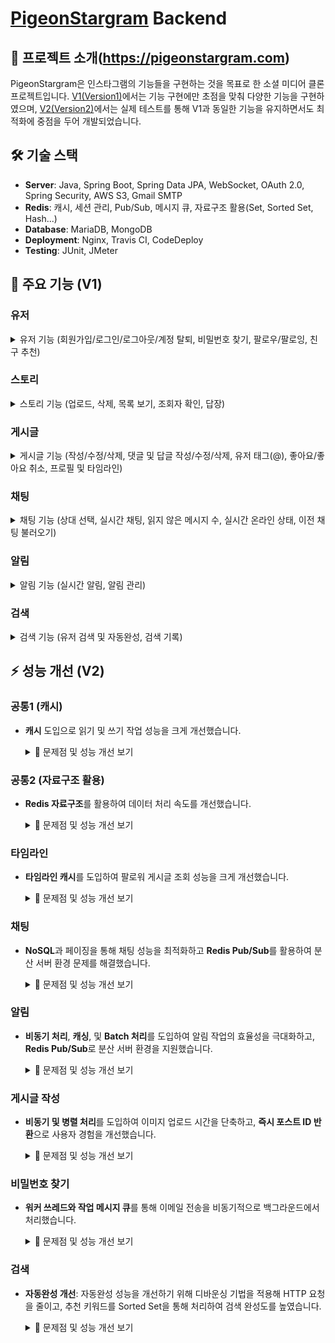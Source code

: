 # [PigeonStargram](https://pigeonstargram.com)  Backend

## 📖 프로젝트 소개(https://pigeonstargram.com)
PigeonStargram은 인스타그램의 기능들을 구현하는 것을 목표로 한 소셜 미디어 클론 프로젝트입니다. [V1(Version1)](#-주요-기능-v1)에서는 기능 구현에만 초점을 맞춰 다양한 기능을 구현하였으며, [V2(Version2)](#-성능-개선-v2)에서는 실제 테스트를 통해 V1과 동일한 기능을 유지하면서도 최적화에 중점을 두어 개발되었습니다.

## 🛠 기술 스택
- **Server**: Java, Spring Boot, Spring Data JPA, WebSocket, OAuth 2.0, Spring Security, AWS S3, Gmail SMTP
- **Redis**: 캐시, 세션 관리, Pub/Sub, 메시지 큐, 자료구조 활용(Set, Sorted Set, Hash...)
- **Database**: MariaDB, MongoDB
- **Deployment**: Nginx, Travis CI, CodeDeploy
- **Testing**: JUnit, JMeter

## 📌 주요 기능 (V1)

### 유저

<details>
  <summary>유저 기능 (회원가입/로그인/로그아웃/계정 탈퇴, 비밀번호 찾기, 팔로우/팔로잉, 친구 추천)</summary>
  
  - **회원가입/로그인/로그아웃/계정 탈퇴**: 구글을 통한 회원가입이 가능하며, 소셜 로그인 또는 직접 입력을 통한 로그인 기능을 제공합니다. 로그아웃 및 계정 탈퇴 기능도 포함되어 있습니다.
    
    <details>
      <summary>📷 이미지와 함께 설명 보기</summary>
      
      #### 회원가입
      <p align="center">
        <img src="https://github.com/user-attachments/assets/6be7b7f3-94f4-412a-95af-0b20a01669ed" alt="회원가입 이미지 1" width="45%" />
        <img src="https://github.com/user-attachments/assets/c230035e-1420-4032-a628-1c4543565c74" alt="회원가입 이미지 2" width="45%" />
      </p>

      #### 로그인
      <p align="center">
        <img src="https://github.com/user-attachments/assets/1c7cce6f-e6d3-42c0-abaa-07abbd4405a5" alt="로그인 이미지 1" width="45%" />
        <img src="https://github.com/user-attachments/assets/b282403d-2f64-4d8e-bfde-a28c3e698fa7" alt="로그인 이미지 2" width="45%" />
      </p>
      
      #### 로그아웃
      <p align="center">
        <img src="https://github.com/user-attachments/assets/a88cd423-5fd6-4b30-911f-44918d8f594f" alt="로그아웃 이미지" width="45%" />
      </p>
      
      #### 계정 탈퇴
      //TODO
      
    </details>
  
  - **비밀번호 찾기**: 비밀번호 재설정 링크가 포함된 이메일을 수신하고, 해당 링크로 이동하여 비밀번호를 재설정할 수 있습니다.
    
    <details>
      <summary>📷 이미지와 함께 설명 보기</summary>

      <p align="center">
        <img src="https://github.com/user-attachments/assets/5f33ef4e-4233-4d40-8485-764ae608308f" alt="비밀번호 찾기 이미지 1" width="45%" />
        <img src="https://github.com/user-attachments/assets/4d410414-6b59-4f8f-9eb9-cd95bdbee628" alt="비밀번호 찾기 이미지 2" width="45%" />
      </p>
      
      <p align="center">
        <img src="https://github.com/user-attachments/assets/214a7de6-4886-4d84-8284-581b71436124" alt="비밀번호 찾기 이미지 3" width="45%" />
        <img src="https://github.com/user-attachments/assets/2146bcc8-4f6e-43ae-86b7-e7edbc4930f2" alt="비밀번호 찾기 이미지 4" width="45%" />
      </p>

    </details>
  
  - **팔로우/팔로잉**: 유저는 다른 사용자를 팔로우 할 수 있습니다. 또한 팔로워/팔로잉 숫자와 누가 팔로우했는지도 확인할 수 있습니다.
    
    <details>
      <summary>📷 이미지와 함께 설명 보기</summary>

      <p align="center">
        <img src="https://github.com/user-attachments/assets/b9995170-4654-40f3-8943-5cb143fa6f87" alt="팔로우 이미지 1" width="45%" />
        <img src="https://github.com/user-attachments/assets/cf239920-8409-448f-bd21-bb9333312011" alt="팔로우 이미지 2" width="45%" />
      </p>
      
      <p align="center">
        <img src="https://github.com/user-attachments/assets/18f7ca47-6eb8-4a9a-bf00-46146fb366e9" alt="팔로우 이미지 3" width="45%" />
      </p>

    </details>
  
  - **친구 추천**: 내가 팔로우하지 않은 사용자 중, 나와 가까운 사람을 추천해주는 친구 추천 기능을 제공합니다.
    
    <details>
      <summary>📷 이미지와 함께 설명 보기</summary>

      <p align="center">
        <img src="https://github.com/user-attachments/assets/3f10eb43-7666-414a-86be-3881d062452e" alt="친구 추천 이미지" width="45%" />
      </p>
      
    </details>

</details>


### 스토리

<details>
  <summary>스토리 기능 (업로드, 삭제, 목록 보기, 조회자 확인, 답장)</summary>
  
  - **스토리 업로드 및 삭제**: 사용자는 이미지와 글을 합쳐서 스토리를 여러 개 업로드할 수 있으며, 업로드한 스토리는 삭제가 가능합니다.
    
    <details>
      <summary>📷 이미지와 함께 설명 보기</summary>
      
      <p align="center">
        <img src="https://github.com/user-attachments/assets/9e806949-7df5-4f7d-9952-8f7a80aa4267" alt="스토리 업로드 이미지 1" width="45%" />
        <img src="https://github.com/user-attachments/assets/a55921ba-d699-46b0-8f73-8ad9103d59ca" alt="스토리 업로드 이미지 2" width="45%" />
      </p>
  
    </details>
  
  - **스토리 목록 보기**: 사용자는 팔로우한 유저들의 스토리를 확인할 수 있으며, 스토리의 읽음 여부에 따라 표시 방식이 다르게 적용됩니다.
    
    <details>
      <summary>📷 이미지와 함께 설명 보기</summary>
      
      <p align="center">
        <img src="https://github.com/user-attachments/assets/bb5f0c35-6981-46a8-a023-35342136b1a4" alt="스토리 목록 보기 이미지" width="45%" />
      </p>
  
    </details>
  
  - **스토리 조회자 확인**: 사용자는 자신의 스토리를 누가 조회했는지 확인할 수 있습니다.
    
    <details>
      <summary>📷 이미지와 함께 설명 보기</summary>
      
      <p align="center">
        <img src="https://github.com/user-attachments/assets/c5b092c8-7989-4f2d-b717-afd1e05d8d3f" alt="스토리 조회자 확인 이미지" width="45%" />
      </p>
  
    </details>
  
  - **스토리 답장**: 사용자는 다른 사람의 스토리에 답장을 보낼 수 있는 기능을 제공합니다.
    
    <details>
      <summary>📷 이미지와 함께 설명 보기</summary>
      
      <p align="center">
        <img src="https://github.com/user-attachments/assets/90fb379a-db1e-43d5-8499-51b8a39b4af6" alt="스토리 답장 이미지 1" width="45%" />
        <img src="https://github.com/user-attachments/assets/363adce5-3ea8-4f03-9714-34a39ac631ac" alt="스토리 답장 이미지 2" width="45%" />
      </p>
  
    </details>

</details>


### 게시글

<details>
  <summary>게시글 기능 (작성/수정/삭제, 댓글 및 답글 작성/수정/삭제, 유저 태그(@), 좋아요/좋아요 취소, 프로필 및 타임라인)</summary>
  
  - **게시글 작성/수정/삭제**: 사용자는 이미지나 글을 포함한 게시글을 작성할 수 있으며, 게시글을 수정하거나 삭제할 수 있습니다.
    
    <details>
      <summary>📷 이미지와 함께 설명 보기</summary>
      
      <p align="center">
        <img src="https://github.com/user-attachments/assets/309c8ad3-8b40-418d-8e23-11785a8a1ef2" alt="게시글 작성 이미지 1" width="45%" />
        <img src="https://github.com/user-attachments/assets/dfd6fd24-f1ce-4805-a89f-1f57af97fb23" alt="게시글 작성 이미지 2" width="45%" />
      </p>

    </details>
  
  - **댓글 및 답글 작성/수정/삭제**: 사용자는 게시글에 댓글과 답글을 작성할 수 있으며, 이를 수정하거나 삭제할 수 있습니다. 또한, 이전 댓글을 불러와서 확인할 수 있습니다.
    
    <details>
      <summary>📷 이미지와 함께 설명 보기</summary>
      
      <p align="center">
        <img src="https://github.com/user-attachments/assets/870d94d5-1539-4ab6-9e76-4eaeb469511c" alt="댓글 이미지 1" width="45%" />
        <img src="https://github.com/user-attachments/assets/58dec37a-c433-40d0-b77b-559490dee427" alt="댓글 이미지 2" width="45%" />
      </p>

    </details>
  
  - **유저 태그(@)**: 게시글, 댓글, 답글에서 유저를 @를 사용해 태그할 수 있습니다.
    
    <details>
      <summary>📷 이미지와 함께 설명 보기</summary>
      
      <p align="center">
        <img src="https://github.com/user-attachments/assets/595c53f3-47ea-440f-9072-810d6ef4bf7d" alt="유저 태그 이미지 1" width="45%" />
        <img src="https://github.com/user-attachments/assets/3874130f-0fb0-42b1-b129-160a3279ce85" alt="유저 태그 이미지 2" width="45%" />
      </p>

    </details>
  
  - **좋아요/좋아요 취소**: 사용자는 게시글, 댓글, 답글에 좋아요를 누르거나 좋아요를 취소할 수 있습니다.
    
    <details>
      <summary>📷 이미지와 함께 설명 보기</summary>
      
      <p align="center">
        <img src="https://github.com/user-attachments/assets/b7aa0e41-22b8-44aa-839d-3617538666f7" alt="좋아요 이미지 1" width="45%" />
        <img src="https://github.com/user-attachments/assets/7b91a23d-3680-44bc-906b-715fce23cede" alt="좋아요 이미지 2" width="45%" />
      </p>

    </details>
  
  - **프로필 및 타임라인**: 다른 유저의 프로필에서 그 유저의 게시글을 확인할 수 있으며, 타임라인(홈)에서는 팔로우한 유저들의 최신 게시물을 볼 수 있습니다.
    
    <details>
      <summary>📷 이미지와 함께 설명 보기</summary>
      
      <p align="center">
        <img src="https://github.com/user-attachments/assets/a593c1f0-e298-48da-afc5-681b249672a1" alt="프로필 이미지" width="45%" />
        <img src="https://github.com/user-attachments/assets/b315aa21-97c0-47b4-9a9a-f63c241bce29" alt="타임라인 이미지" width="45%" />
      </p>

    </details>

</details>

  
### 채팅

<details>
  <summary>채팅 기능 (상대 선택, 실시간 채팅, 읽지 않은 메시지 수, 실시간 온라인 상태, 이전 채팅 불러오기)</summary>
  
  - **채팅 상대 선택**: 팔로우 및 팔로잉 목록을 기준으로 채팅 상대를 선택하고 대화를 시작할 수 있습니다.
    
    <details>
      <summary>📷 이미지와 함께 설명 보기</summary>
      
      <p align="center">
        <img src="https://github.com/user-attachments/assets/becc2bc8-c301-4544-a8d9-70bcd0b37f16" alt="채팅 상대 선택 이미지" width="45%" />
      </p>

    </details>
  
  - **실시간 채팅**: 채팅에서 이미지나 글을 실시간으로 주고받을 수 있으며, 메시지 확인이 가능합니다.
    
    <details>
      <summary>📷 이미지와 함께 설명 보기</summary>
      
      <p align="center">
        <img src="https://github.com/user-attachments/assets/f5e1c4a5-0df5-49e5-885e-f1c17b931a16" alt="실시간 채팅 이미지" width="45%" />
      </p>

    </details>
  
  - **읽지 않은 메시지 수**: 내가 채팅방에 없을 때 상대방에게 메시지가 오면, 읽지 않은 메시지 수가 실시간으로 쌓이며 확인할 수 있습니다.
    
    <details>
      <summary>📷 이미지와 함께 설명 보기</summary>
      
      <p align="center">
        <img src="https://github.com/user-attachments/assets/17fe0e9c-8d19-4528-adb8-bc032cc4b0b3" alt="읽지 않은 메시지 수 이미지" width="45%" />
      </p>

    </details>
  
  - **실시간 온라인 상태**: 유저의 온라인 상태를 설정하고 실시간으로 확인할 수 있습니다.
    
    <details>
      <summary>📷 이미지와 함께 설명 보기</summary>
      
      <p align="center">
        <img src="https://github.com/user-attachments/assets/f2bafa1b-6c1e-4b51-8f3e-7ea82eef723b" alt="실시간 온라인 상태 이미지 1" width="45%" />
        <img src="https://github.com/user-attachments/assets/074813b4-7d7b-4e1b-81fc-97a3c59ebc5e" alt="실시간 온라인 상태 이미지 2" width="45%" />
      </p>

    </details>
  
  - **이전 채팅 불러오기**: 채팅 기록을 10개씩 불러와서 이전 대화를 확인할 수 있습니다.
    
    <details>
      <summary>📷 이미지와 함께 설명 보기</summary>
      
      <p align="center">
        <img src="https://github.com/user-attachments/assets/f5625120-86c6-41c7-9f1f-f670ffe13d6f" alt="이전 채팅 불러오기 이미지 1" width="45%" />
        <img src="https://github.com/user-attachments/assets/8b1193ec-5cc0-4935-b025-cf0a70bd1bb3" alt="이전 채팅 불러오기 이미지 2" width="45%" />
      </p>

    </details>

</details>

### 알림

<details>
  <summary>알림 기능 (실시간 알림, 알림 관리)</summary>
  
  - **실시간 알림**: 다양한 이벤트(댓글, 답글, 좋아요, 알림 설정한 상대의 게시글 작성, 팔로우 등)에 대해 실시간으로 알림을 받을 수 있습니다.
    
    <details>
      <summary>📷 이미지와 함께 설명 보기</summary>
      
      <p align="center">
        <img src="https://github.com/user-attachments/assets/5000e639-3889-479f-a8e9-2a95ac53fd2f" alt="실시간 알림 이미지" width="45%" />
      </p>

    </details>
  
  - **알림 관리**: 알림을 개별적으로 삭제하거나, 모두 삭제할 수 있으며, 알림을 클릭하면 해당 이벤트가 발생한 위치로 이동이 가능합니다.
    
    <details>
      <summary>📷 이미지와 함께 설명 보기</summary>
      
      <p align="center">
        <img src="https://github.com/user-attachments/assets/eefdab74-a1bd-4ce5-aba2-5d36fa3e9916" alt="알림 관리 이미지 1" width="45%" />
        <img src="https://github.com/user-attachments/assets/7494275e-f147-4606-941f-c12de8df65f0" alt="알림 관리 이미지 2" width="45%" />
      </p>

    </details>

</details>


### 검색

<details>
  <summary>검색 기능 (유저 검색 및 자동완성, 검색 기록)</summary>
  
  - **유저 검색 및 자동완성**: 사용자는 검색 기능을 통해 입력한 키워드에 해당하는 유저를 찾을 수 있으며, 검색 중에 자동완성(검색어 추천) 기능이 제공됩니다.
    
    <details>
      <summary>📷 이미지와 함께 설명 보기</summary>
      
      <p align="center">
        <img src="https://github.com/user-attachments/assets/d972533d-dd85-49f2-81f8-34aeed955273" alt="유저 검색 이미지 1" width="45%" />
        <img src="https://github.com/user-attachments/assets/79605c15-2956-4355-a939-efc584b124e1" alt="유저 검색 이미지 2" width="45%" />
      </p>

    </details>
  
  - **검색 기록**: 검색한 키워드는 검색 기록으로 저장되며, 개별 삭제 및 모두 삭제가 가능합니다.
    
    <details>
      <summary>📷 이미지와 함께 설명 보기</summary>
      
      <p align="center">
        <img src="https://github.com/user-attachments/assets/74ef87c3-a84f-49b8-bed1-528675fcf3bf" alt="검색 기록 이미지 1" width="45%" />
        <img src="https://github.com/user-attachments/assets/79bdb321-b43e-414b-a741-4facb412250e" alt="검색 기록 이미지 2" width="45%" />
      </p>

    </details>

</details>


## ⚡ 성능 개선 (V2)

### 공통1 (캐시)

- **캐시** 도입으로 읽기 및 쓰기 작업 성능을 크게 개선했습니다.

  <details>
    <summary>🔧 문제점 및 성능 개선 보기</summary>
  
    #### V1 문제점:
    - 모든 읽기와 쓰기 작업이 데이터베이자스에서 이루어져 성능 저하와 지연이 발생했습니다.
  
    #### V2 해결점:
  
    - **단순 엔티티 캐시**(예: **Post 엔티티**와 같은 경우)는 **애노테이션 기반**으로 처리하여 캐싱 했고, **Set, Hash**와 같은 **복잡한 자료구조 캐시**는 수동으로 구현하여 성능을 최적화했습니다.
      <details>
      <summary>자세히 보기</summary>
      
        **단순 엔티티 캐시**(예: **Post 엔티티**)

        단순 엔티티 캐시는 애노테이션 기반으로 처리하여 캐싱합니다. 예를 들어, `Post` 엔티티의 경우 다음과 같이 `@Cacheable` 애노테이션을 사용하여 캐싱을 구현할 수 있습니다:
      
        ```java
        @Cacheable(value = POST,
                   key = "T(com.pigeon_stargram.sns_clone.constant.CacheConstants).POST_ID + '_' + #postId")
        @Transactional(readOnly = true)
        public Post findById(Long postId) {
            return repository.findById(postId)
                     .orElseThrow(() -> new PostNotFoundException(POST_NOT_FOUND_ID));
        }
        ```
        ### 복잡한 자료구조 캐시 (예: postId Set)

        복잡한 자료구조 캐시는 수동으로 구현하여 성능을 최적화합니다. 예를 들어, `postId Set`을 캐시할 때는 다음과 같이 구현할 수 있습니다:
        
        ```java
        @Transactional(readOnly = true)
        @Override
        public List<Long> findPostIdByUserId(Long userId) {
            // 사용자 ID를 기반으로 캐시 키를 생성합니다
            String cacheKey = cacheKeyGenerator(ALL_POST_IDS, USER_ID, userId.toString());
        
            // 캐시에서 게시물 ID 목록을 찾습니다.
            if (redisService.hasKey(cacheKey)) {
                return redisService.getSetAsLongListExcludeDummy(cacheKey);
            }
        
            // 캐시에 게시물 ID 목록이 없으면 데이터베이스에서 조회합니다.
            List<Long> postIds = getPostIdFromRepository(userId);
        
            // 조회된 게시물 ID 목록을 캐시에 저장하고 반환합니다.
            return redisService.cacheListToSetWithDummy(postIds, cacheKey, ONE_DAY_TTL);
        }
        ```
      </details>
  
    - **Redis 캐시**를 도입하여 **look-aside** 방식으로 읽기 작업의 속도를 개선하고, **write-back** 및 **write-through** 방식으로 쓰기 작업의 성능을 최적화했습니다.
    
      <details>
        <summary>자세히 보기</summary>
    
        자주 수정되지 않는 데이터는 쓰기 전략으로 **write-through** 방식을 사용하여 캐싱하였습니다. 예를 들어, `Post` 저장 시 다음과 같이 구현합니다:
    
        ```java
        @CachePut(value = POST,
                  key = "T(com.pigeon_stargram.sns_clone.constant.CacheConstants).POST_ID + '_' + #post.id")
        @Transactional
        public Post save(Post post) {
            // 게시물을 데이터베이스에 저장합니다.
            Post savedPost = repository.save(post);
    
            Long postUserId = post.getUser().getId();
    
            // 사용자의 모든 게시물 ID 캐시에 반영합니다.
            String allPostIdsKey = cacheKeyGenerator(ALL_POST_IDS, USER_ID, postUserId.toString());
            if (redisService.hasKey(allPostIdsKey)) {
                redisService.addToSet(allPostIdsKey, post.getId(), ONE_DAY_TTL);
            }
            //... 추가로직
    
            return savedPost;
        }
        ```
    
        자주 수정되는 데이터는 쓰기 전략으로 **write-back** 방식을 사용하여 캐싱하였습니다. 예를 들어, 읽지 않은 채팅 수를 증가시킬 때는 다음과 같이 구현합니다:
    
        ```java
        @Transactional
        public Integer increaseUnReadChatCount(Long userId, Long toUserId) {
            // 캐시 키 생성
            String cacheKey = cacheKeyGenerator(UNREAD_CHAT_COUNT, USER_ID, userId.toString());
            String fieldKey = toUserId.toString();
    
            // 나중에 비동기적으로 DB에 flush 하도록 Write-back 작업을 위한 Sorted Set에 추가
            String dirtyKey = combineHashKeyAndFieldKey(cacheKey, fieldKey);
            redisService.pushToWriteBackSortedSet(dirtyKey);
    
            // 캐시에서 값 조회 및 증가
            if (redisService.hasFieldInHash(cacheKey, fieldKey)) {
                return incrementUnreadCountInCache(cacheKey, fieldKey, userId, toUserId);
            }
    
            // 캐시 미스 시 DB에서 값 조회 및 캐시에 저장
            return incrementUnreadCountInDbAndSaveInCache(userId, toUserId, cacheKey, fieldKey);
        }
        ```
    
      </details>

    
  - **Write-back 캐시 관리**: LRU 전략에 따라 일정 주기로 캐시에서 오래된 데이터를 데이터베이스에 플러시했습니다. 자주 조회되는 데이터는 캐시에서 계속 사용해 DB에 Flush되지 않고 캐시에만 있는 **starvation**이 발생할 수 있으므로, 체크포인트 시점에는 모든 데이터를 데이터베이스에 플러시하여 데이터베이스와의 일관성을 유지하게 했습니다.
  
    <details>
      <summary>자세히 보기</summary>
  
      일정 간격으로 캐시 데이터를 DB에 동기화하는 스케줄러 메서드는 다음과 같이 구현되어 있습니다. 각 주기마다 Redis Sorted Set에서 가장 오래된 데이터를 가져와 DB에 기록합니다. LRU를 구현하기 위해 날짜를 score로 사용한 Sorted Set을 활용했습니다.
  
      ```java
      @Scheduled(fixedRate = 10000)
      public void syncCacheToDB() {
          // 한 번에 가져올 Write-Back 작업의 개수 설정
          Integer writeBackBatchSize = (Integer) redisService.getValue(WRITE_BACK_BATCH_SIZE);
          if (writeBackBatchSize == null) {
              writeBackBatchSize = WRITE_BACK_BATCH_SIZE_INIT;
          }
  
          // Redis Sorted Set에서 하위 N개의 값을 가져옴
          List<String> sortedSetList =
                  redisService.getAndRemoveBottomNFromSortedSet(WRITE_BACK, writeBackBatchSize, String.class);
  
          if (sortedSetList.size() < writeBackBatchSize) {
              redisService.setValue(WRITE_BACK_BATCH_SIZE, WRITE_BACK_BATCH_SIZE_INIT);
          }
  
          // 각 가져온 키에 대해 DB 기록 처리
          for (String writeBackKey : sortedSetList) {
              writeBack(writeBackKey); // 각 키에 대해 writeBack 처리
          }
      }
      ```
  
      이때 해당 스케줄러는 여러 서버에서 동시에 발생하므로 `getAndRemoveBottomNFromSortedSet` 메서드는 atomic하게 동작해야 합니다. 이를 위해 Lua 스크립트를 사용하여 atomic하게 처리하였습니다.
  
      자주 수정되는 데이터는 LRU 전략에 따라 DB로의 flush가 일어나지 않을 수 있으므로, 체크포인트 시점을 더 길게 설정하여 주기적으로 부스팅을 수행합니다.
  
      ```java
      @Profile("write-back-boost")
      @Scheduled(fixedRate = 200000)
      public void syncAllCache() {
          // 부스팅 시점에는 DB로 flush하는 갯수를 증가시켜 일정 시간 내에 캐시에 dirty key들에 대해 모두 flush가 반드시 일어나게 합니다.
      }
      ```
  
    </details>


</details>

### 공통2 (자료구조 활용)

- **Redis 자료구조**를 활용하여 데이터 처리 속도를 개선했습니다.

  <details>
    <summary>🔧 문제점 및 성능 개선 보기</summary>
  
    #### V1 문제점:
    - DB 엔티티를 사용하여 데이터 처리 및 관리를 하였으나, 성능 최적화에 한계가 있었습니다.
  
    #### V2 해결점:
    - **Sorted Set**을 사용하여 검색 기록, 자동 완성, 읽지 않은 채팅 수 등을 효율적으로 관리했습니다.
    
      <details>
        <summary>자세히 보기</summary>
    
        **검색 기록 관리 예시**: 검색 기록을 Date를 score로 사용하여 Sorted Set을 이용하여 관리하는 방법은 다음과 같습니다.
    
        ```java
        @Transactional(readOnly = true)
        public List<ResponseSearchHistoryDto> getTopSearchHistory(Long userId) {
            String cacheKey = cacheKeyGenerator(SEARCH_HISTORY, USER_ID, userId.toString());
    
            // 캐시에서 검색 기록을 조회
            List<ResponseSearchHistoryDto> cachedHistory = getCachedSearchHistory(cacheKey);
            if (!cachedHistory.isEmpty()) {
                return cachedHistory;  // 캐시에 검색 기록이 있으면 반환 (캐시 히트)
            }
    
            // 캐시에 데이터가 없으면 DB에서 검색 기록 조회 (캐시 미스)
            User user = userService.getUserById(userId);
            List<SearchHistory> searchHistories = searchHistoryRepository.findTop5ByUserOrderByScoreDesc(user);
    
            // 검색 기록을 캐시에 저장
            saveSearchHistoryToCache(cacheKey, searchHistories);
    
            // DB에서 가져온 검색 기록을 DTO로 변환하여 반환
            return searchHistories.stream()
                    .map(SearchDtoConvertor::toResponseSearchHistoryDto)
                    .collect(Collectors.toList());
        }
        ```
  
      </details>

    
    - **Set**을 사용하여 팔로우/팔로잉 유저 Id 목록, 스토리 조회 유저 Id 목록 등을 빠른 접근이 가능하도록 했습니다.
    
      <details>
        <summary>자세히 보기</summary>
    
        **팔로워 유저 ID 목록 관리 예시**: `Set`을 활용하여 팔로워 유저 ID 목록을 캐싱하는 방법은 다음과 같습니다.
    
        ```java
        @Transactional(readOnly = true)
        public List<Long> findFollowerIds(Long userId) {
            String cacheKey = cacheKeyGenerator(FOLLOWER_IDS, USER_ID, userId.toString());
    
            // 캐시에서 가져오기
            if (redisService.hasKey(cacheKey)) {
                return redisService.getSetAsLongListExcludeDummy(cacheKey);
            }
    
            // 캐시 미스 : DB에서 가져오기
            return getFollowerIdsFromDB(userId, cacheKey);
        }
        ```
    
      </details>

    
    - **기타 자료구조**: 추가적인 Redis 자료구조(Hash 등)를 사용하여 특정 작업을 최적화했습니다.
    
      <details>
        <summary>자세히 보기</summary>
    
        **채팅방에서 유저 관리 예시**: 채팅방에서 사용자가 어느 채팅방에 있는지를 관리하기 위해 Redis Hash를 사용하는 방법은 다음과 같습니다.
    
        ```java
        @EventListener
        public void handleSessionConnected(SessionConnectEvent event) {
            StompHeaderAccessor sha = StompHeaderAccessor.wrap(event.getMessage());
            Long userId = stringToLong(sha.getFirstNativeHeader("user-id"));
            Long partnerUserId = stringToLong(sha.getFirstNativeHeader("partner-user-id"));
    
            if (userId != null && partnerUserId != null) {
                // Redis Hash에 세션 ID와 사용자 ID를 매핑하여 저장
                // key: sessionId, value: 사용자 ID
                redisService.putValueInHash(SESSION_USER_MAP_KEY, sha.getSessionId(), userId);
    
                // 두 사용자가 같은 채팅방에서 대화를 나누기 위한 설정
                // WebSocket 연결 시, Redis Hash에 자신의 사용자 ID와 상대방의 사용자 ID를 매핑하여 저장
                // HashKey: 나의 userId, fieldKey: 상대방의 userId, value: 접속 상태(true)
                String activeUsersKey = ACTIVE_USERS_KEY_PREFIX + userId;
                redisService.putValueInHash(activeUsersKey, String.valueOf(partnerUserId), true);
    
                // 사용자 연결 이벤트 발생
                eventPublisher.publishEvent(new UserConnectEvent(this, userId, partnerUserId));
            }
        }
        ```
    
        이 코드는 WebSocket 연결 이벤트를 처리하여 사용자의 세션 ID와 사용자 ID를 Redis Hash에 저장하고, 두 사용자가 같은 채팅방에서 대화하고 있는지를 추적하기 위해 사용자 ID와 상대방의 사용자 ID를 Redis Hash에 매핑합니다.
    
      </details>


  </details>


### 타임라인

- **타임라인 캐시**를 도입하여 팔로워 게시글 조회 성능을 크게 개선했습니다.

  <details>
    <summary>🔧 문제점 및 성능 개선 보기</summary>
  
    #### V1 문제점:
    - 팔로워의 최신 게시글을 데이터베이스에서 검색하여 타임라인을 생성하는 방식으로 성능 저하가 발생했습니다.
  
    #### V2 해결점:
    - **타임라인 캐시 활용**: 팔로워의 최신 게시글을 데이터베이스에서 가져오는 대신 타임라인 캐시에서 가져오도록 변경했습니다. 특정 유저가 게시글을 작성하면, 그 유저를 팔로우하는 모든 팔로워의 타임라인에 해당 게시글의 ID를 저장합니다. 이렇게 함으로써, 타임라인 조회 시 데이터베이스에 접근하는 대신 캐시에서 게시글 ID를 종합하여 가져오게 됩니다.
      <details>
        <summary>자세히 보기</summary>
        
        게시글을 생성할 때 팔로워의 타임라인(sortedSet)에 작성한 게시글 ID를 추가합니다:
        ```java
        @Transactional
        public Long createPost(CreatePostDto dto) {
            User loginUser = userService.getUserById(dto.getLoginUserId());
            Post post = PostFactory.createPost(dto, loginUser);
            // 중간 로직 생략...
    
            // 타임라인 처리
            addPostToFollowersTimeline(loginUser, savedPost);
            return savedPost.getId();
        }
    
        private void addPostToFollowersTimeline(User loginUser, Post savedPost) {
            // 팔로워 수가 많지 않은 경우 팔로워 타임라인에 게시물 추가
            // 유명인일 경우에는 해당 로직을 실행하지 않음
            if (!followService.isFamousUser(loginUser.getId())) {
                // 팔로워 목록 가져오기
                List<Long> followerIds = followService.getFollowerIds(loginUser.getId());
    
                // 현재 시간을 타임스탬프로 사용
                Double currentTime = getCurrentTimeMillis();
    
                // 각 팔로워의 타임라인에 게시물 추가
                followerIds.forEach(followerId -> {
                    String timelineKey = cacheKeyGenerator(TIMELINE, USER_ID, followerId.toString());
                    redisService.addToSortedSet(timelineKey, currentTime, savedPost.getId());
                });
            }
        }
        ```
    
        이제 타임라인을 가져올 때는 타임라인 캐시에서 24시간 이내의 게시글만 가져옵니다:
        ```java
        private List<ResponsePostDto> getUnFamousFollowingsRecentPosts(Long userId) {
            // Redis에서 해당 사용자의 타임라인 키 생성
            String timelineKey = cacheKeyGenerator(TIMELINE, USER_ID, userId.toString());
    
            // 24시간 이전의 시간
            Double expirationTimeMillis = getTimeMillis(getExpirationTime());
    
            // Redis에서 타임라인에 저장된 모든 게시물 ID와 스코어(타임스탬프)를 가져옴
            List<Long> validPostIds = redisService.getAllFromSortedSetWithScores(timelineKey, Long.class).stream()
                    .filter(scoreWithValue -> isValidPost(scoreWithValue, timelineKey, expirationTimeMillis)) // 24시간 이내
                    .map(ScoreWithValue::getValue)
                    .filter(postId -> !redisService.isMemberOfSet(UPLOADING_POSTS_SET, postId))
                    .collect(Collectors.toList());
    
            // 필터링된 게시물 ID들로 실제 게시물 데이터 가져오기
            return validPostIds.stream().map(postService::getCombinedPost).collect(Collectors.toList());
        }
        ```
    
      </details>

  
    - **유명인 처리**: 유명인이 게시글을 작성할 때는 타임라인 캐시에 게시글을 추가하는 작업이 부하를 증가시킬 수 있어, 유명인 게시글은 유명인의 게시물Id 목록에서 직접 최근 게시물을 조회한 후 가져옵니다
      <details>
        <summary>자세히 보기</summary>
        
        유명인의 최신 게시글을 가져오는 방법은 다음과 같습니다:
        ```java
        private List<ResponsePostDto> getFamousFollowingsRecentPosts(Long userId) {
            // 유명인은 타임라인 캐시에서가 아니라 최신 게시물들을 직접 조회
            return followService.findFollowings(userId).stream()
                    .map(ResponseFollowerDto::getId)
                    .filter(followService::isFamousUser) // 유명인만 필터링
                    .flatMap(followingId -> postService.getRecentPostsByUser(followingId).stream())
                    .collect(Collectors.toList());
        }
        ```
    
      </details>

  
  - **타임라인 병합**: 유저의 타임라인은 타임라인 캐시와 유명인 게시글을 직접 가져온 결과를 병합하여 제공, 이를 통해 조회 성능을 개선하고 데이터베이스 부하를 줄입니다.
    <details>
      <summary>자세히 보기</summary>
  
      유저의 팔로우 대상 게시물들을 병합하여 최신 게시글을 가져오는 방법은 다음과 같습니다:
      ```java
      public List<ResponsePostDto> getFollowingUsersRecentPosts(Long userId) {
          // 1. 유명인 팔로우 대상의 게시물 가져오기
          List<ResponsePostDto> famousPosts = getFamousFollowingsRecentPosts(userId);
  
          // 2. 비유명인 팔로우 대상의 게시물 가져오기
          List<ResponsePostDto> unFamousPosts = getUnFamousFollowingsRecentPosts(userId);
  
          // 3. 두 리스트를 합치고, 시간 기준으로 정렬하여 반환
          return Stream.concat(famousPosts.stream(), unFamousPosts.stream())
                  .sorted(Comparator.comparing(
                          post -> post.getProfile().getTime(),
                          getReverseOrderComparator()))
                  .collect(Collectors.toList());
      }
      ```
  
    </details>

  
  </details>

### 채팅

- **NoSQL**과 페이징을 통해 채팅 성능을 최적화하고 **Redis Pub/Sub**를 활용하여 분산 서버 환경 문제를 해결했습니다.

  <details>
    <summary>🔧 문제점 및 성능 개선 보기</summary>
  
    #### V1 문제점:
    - V1에서는 단일 서버와 RDBMS를 사용하여 모든 채팅 기록을 불러올 때 모든 내용을 한 번에 불러왔습니다. 이로 인해 데이터베이스의 부하가 증가하고, 서버와 클라이언트 간의 전송 데이터 양이 많아졌습니다.
    - 단일 서버에서는 웹소켓을 통해 실시간 채팅이 가능했지만, 분산 서버 환경에서는 클라이언트가 연결된 서버가 다를 수 있어 웹소켓 연결 문제가 발생했습니다.
  
    #### V2 해결점:
    - **데이터베이스 최적화**: NoSQL 데이터베이스를 사용하여 채팅 기록의 조회 속도를 개선하였습니다. 모든 채팅 기록을 불러오는 대신, 날짜를 기반으로 페이징 처리하여 10개씩 불러오도록 하여 서버와 클라이언트 간의 전송 데이터 양을 줄였습니다.
      <details>
        <summary>자세히 보기</summary>
        
        먼저 `Chat` 엔티티를 MongoDB의 Document로 전환합니다:
        ```java
        public interface ChatRepository extends MongoRepository<Chat, String> {
            List<Chat> findChatsBefore(Long user1Id, Long user2Id, LocalDateTime lastFetchedDateTime, Pageable pageable);
        }
        ```
    
        그리고 프론트에서 현재 가지고 있는 가장 오래된 채팅의 날짜를 기준으로 최대 10개의 채팅 데이터들만 가져오도록 합니다:
        ```java
        @Transactional(readOnly = true)
        public ResponseChatHistoriesDto getUserChats(GetUserChatsDto dto, String lastFetchedTime, Integer size) {
            Long user1Id = dto.getUser1Id();
            Long user2Id = dto.getUser2Id();
    
            // 마지막 조회 시간을 LocalDateTime 형식으로 변환
            LocalDateTime lastFetchedDateTime = getChatLocalDateTime(lastFetchedTime);
    
            // 페이지 정보 생성 (size + 1개의 메시지를 내림차순으로 가져옴)
            Pageable pageable = createPageable(size + 1);
    
            // 데이터베이스에서 size + 1개의 메시지 조회
            List<Chat> chats = chatRepository.findChatsBefore(user1Id, user2Id, lastFetchedDateTime, pageable);
    
            // size+1개 중에서 size개만 반환하고, size+1번째 데이터가 있으면 hasMoreChat을 true로 설정
            Boolean hasMoreChat = chats.size() > size;
            List<Chat> limitedChats = chats.subList(0, Math.min(chats.size(), size));
    
            // 메시지를 DTO로 변환
            List<ResponseChatHistoryDto> chatHistoryDtos = toChatHistoryDtos(limitedChats);
    
            return new ResponseChatHistoriesDto(chatHistoryDtos, hasMoreChat);
        }
        ```
    
        `ChatRepository`에서 `findChatsBefore` 메서드를 통해 페이징 처리된 채팅 기록을 조회하고, 프론트엔드에 필요한 데이터만 전송하여 성능을 최적화합니다.
    
      </details>

  
    - **웹소켓과 분산 서버**: 단일 서버에서는 웹소켓을 직접 사용하여 실시간 채팅을 처리하였지만, 분산 서버 환경에서는 Redis Pub/Sub를 사용하여 서로 다른 서버에 연결된 클라이언트 간의 메시지 전달 문제를 해결하였습니다.
      <details>
        <summary>자세히 보기</summary>
        
        각 서버는 서버 시작 시 Redis 채널을 구독합니다:
        ```java
        @PostConstruct
        public void init() {
            redisService.subscribeToPattern("chat.*.*", chatMessageListener);  // 채팅 메시지 구독
            // 추가 로직
        }
        ```
    
        메시지 리스너는 Redis에서 발행된 메시지를 수신하고, 웹소켓을 통해 클라이언트에 전송합니다:
        ```java
        public class RedisChatMessageListener implements MessageListener {
    
            private final RedisService redisService;
            private final SimpMessagingTemplate messagingTemplate;
    
            @Override
            public void onMessage(Message message, byte[] pattern) {
                NewChatDto chatMessage = redisService.deserializeMessage(message.getBody(), NewChatDto.class);
    
                long user1Id = Math.min(chatMessage.getFrom(), chatMessage.getTo());
                long user2Id = Math.max(chatMessage.getFrom(), chatMessage.getTo());
    
                // 채팅방 경로를 생성하고 메시지를 해당 경로로 전송
                String destination = "/topic/chat/" + user1Id + "/" + user2Id;
                messagingTemplate.convertAndSend(destination, chatMessage);
            }
        }
        ```
    
        이제 웹소켓으로 직접 메시지를 보내는 대신, Redis 채널에 메시지를 발행합니다:
        ```java
        private void processChatMessage(NewChatDto chatMessage, Long from, Long to) {
            // 메시지의 시간을 설정하고 저장
            chatMessage.setTime(getCurrentFormattedTime());
            chatService.save(chatMessage);
    
            // Redis 채널에 메시지 발행
            String channel = getChatChannelName(from, to);
            redisService.publishMessage(channel, chatMessage);
        }
        ```
    
        이 방식으로 메시지가 Redis를 통해 전달되고, 각 서버는 Redis를 통해 받은 메시지를 웹소켓으로 클라이언트에 전송하여 분산 서버 환경에서도 실시간 채팅을 처리합니다.
    
      </details>
  
  </details>

### 알림

- **비동기 처리**, **캐싱**, 및 **Batch 처리**를 도입하여 알림 작업의 효율성을 극대화하고, **Redis Pub/Sub**로 분산 서버 환경을 지원했습니다.

  <details>
    <summary>🔧 문제점 및 성능 개선 보기</summary>
  
    #### V1 문제점:
    - V1에서는 알림 작업을 처리하기 위해 별도의 비동기 처리 없이 직접 데이터베이스에 접근하였습니다. 이로 인해 자원을 많이 소모하고, 팔로워가 많은 유명인의 게시글 작성 시 동일한 알림 데이터가 대량으로 생성되어 데이터베이스에 과도한 부하가 발생했습니다.
  
    #### V2 해결점:
    - **비동기 및 병렬 처리**: 알림 전용 워커 스레드를 생성하고, `BRPOP`을 활용하여 메시지 큐에서 블로킹 방식으로 비동기적으로 알림 작업을 처리합니다. 이로 인해 자원을 최소화하면서 여러 서버에서 분산하여 알림 작업을 처리할 수 있게 됩니다.
      <details>
        <summary>자세히 보기</summary>
    
        알림 전송 워커를 비동기적으로 처리하기 위한 설정 방법은 다음과 같습니다:
        ```java
        /**
         * 애플리케이션이 준비되면 알림 전송 워커를 실행하는 메서드입니다.
         */
        @EventListener(ApplicationReadyEvent.class)
        public void runNotificationWorker() {
            ExecutorService executorService =
                    Executors.newFixedThreadPool(NOTIFICATION_WORKER_THREAD_NUM);
    
            for (int i = 0; i < NOTIFICATION_WORKER_THREAD_NUM; i++) {
                executorService.submit(notificationWorker::acceptTask);
            }
        }
    
        public void acceptTask() {
            while (true) {
                try {
                    // Redis 작업 큐에서 Blocking Pop 방식으로 작업을 가져옴
                    Object task = redisService.popTask(NOTIFICATION_QUEUE);
                    NotificationBatchDto batch = (NotificationBatchDto) task;
    
                    // 가져온 작업이 유효하다면 작업 수행
                    if (batch != null) {
                        work(batch);
                    }
                } catch (Exception e) {
                    // 예외 처리
                }
            }
        }
        ```
    
      </details>

    - **캐싱 및 데이터베이스 접근 최적화**: 알림 데이터를 `content`와 매핑 정보(수신인, 발신인)로 분리하여, 공통 정보인 `content`는 캐싱하고 매핑 정보만 데이터베이스에 저장하여 동일한 알림 내용이 중복 저장되지 않도록 합니다.
      <details>
        <summary>자세히 보기</summary>
    
        `NotificationV2`에서는 `content`를 별도의 엔티티로 분리하여 공통적인 알림 내용은 데이터베이스에 한번만 저장되도록 하고, 매핑 정보만 별도로 저장합니다:
        ```java
        public class NotificationV2 extends BaseTimeEntity { 
        
            @Id
            @GeneratedValue(strategy = GenerationType.IDENTITY)
            private Long id;
        
            @ManyToOne(fetch = FetchType.LAZY)
            @JoinColumn(name = "content_id")
            private NotificationContent content; // 알림의 상세 내용과 연관된 엔티티
        
            private Long recipientId;
            private Boolean isRead; // 알림의 읽음 여부 (true: 읽음, false: 안 읽음)
        
            public void setRead(Boolean read) {
                isRead = read;
            }
        }
        ```
    
        공통적인 `content`는 캐시를 활용하여 데이터베이스 접근을 최소화합니다:
        ```java
        @Cacheable(value = NOTIFICATION_CONTENT,
                   key = "T(com.pigeon_stargram.sns_clone.constant.CacheConstants).NOTIFICATION_CONTENT_ID + '_' + #contentId")
        @Transactional(readOnly = true)
        public NotificationContent findContentById(Long contentId) {
            return notificationContentRepository.findById(contentId)
                    .orElseThrow(() -> new NotificationNotFoundException(NOTIFICATION_CONTENT_NOT_FOUND_ID));
        }
        ```
    
      </details>

  
    - **Batch 처리**: 알림 생성 시 `batch size`를 설정하여 일정 크기만큼 한 번에 알림을 저장함으로써 데이터베이스 접근을 최적화하였습니다. 적절한 `threshold`를 설정하여 과도한 부하를 방지하였습니다.
      <details>
        <summary>자세히 보기</summary>
    
        `NotificationSplitWorker`는 알림을 분할하는 작업을 수행하고, 분할된 알림 작업을 `NotificationWorker`에 위임합니다.
    
        애플리케이션이 준비되면 알림 분할 워커를 실행하는 메서드:
        ```java
        @EventListener(ApplicationReadyEvent.class)
        public void runNotificationSplitWorker() {
            ExecutorService executorService =
                    Executors.newFixedThreadPool(NOTIFICATION_SPLIT_WORKER_THREAD_NUM);
    
            for (int i = 0; i < NOTIFICATION_SPLIT_WORKER_THREAD_NUM; i++) {
                executorService.submit(notificationSplitWorker::acceptTask);
            }
        }
        ```
    
        알림 분할 작업을 처리하는 메서드:
        ```java
        @Transactional
        public void acceptTask() {
            while (true) {
                try {
                    // Local 작업큐에서 Blocking Pop 방식으로 가져옴
                    NotificationSplitDto beforeSplit = beforeSplitQueue.take();
    
                    // 가져온 작업이 유효하다면 알림을 BATCH_SIZE로 분할
                    work(beforeSplit);
                } catch (Exception e) {
                    log.error("알림 분할 작업 처리 중 예외가 발생했습니다.", e);
                }
            }
        }
        ```
    
        알림을 분할하고, 분할된 작업을 `NotificationWorker`에게 위임하는 메서드:
        ```java
        @Override
        public void work(Object task) {
            // 중간 로직 생략
            for (int i = 0; i < iterationMax; i++) {
                int leftIndex = i * BATCH_SIZE;
                int rightIndex = (i == iterationMax - 1) ? recipientIds.size() : (i + 1) * BATCH_SIZE;
                // 중간 로직 생략
                // BATCH_SIZE로 분할된 알림을 NotificationWorker에게 일을 위임한다
                notificationWorker.enqueue(notificationBatchDto);
            }
        }
        ```
    
        `NotificationWorker`는 분할된 알림을 한 번에 DB에 저장한 후 웹소켓을 통해 실시간으로 전송합니다:
        ```java
        notificationCrudService.saveAll(notifications);
        // 이후 notification을 publish
        ```
    
      </details>

  
    - **분산 서버 처리**: 쪼개진 알림은 알림 워커를 통해 Redis Pub/Sub를 사용하여 분산 서버에 웹소켓을 통해 전달하였습니다. 이를 통해 실시간으로 알림을 여러 서버에 분산하여 전달할 수 있습니다.
      <details>
        <summary>자세히 보기</summary>
    
        각 서버는 서버 시작 시 Redis 채널을 구독합니다:
        ```java
        @PostConstruct
        public void init() {
            redisService.subscribeToPattern("notification.*", notificationListener);  // 알림 구독
            // 추가 로직
        }
        ```
    
        메시지 리스너는 Redis에서 발행된 메시지를 수신하고, 웹소켓을 통해 클라이언트에 전송합니다:
        ```java
        public class RedisNotificationListener implements MessageListener {
    
            private final RedisService redisService;
            private final SimpMessagingTemplate messagingTemplate;
    
            @Override
            public void onMessage(Message message, byte[] pattern) {
                ResponseNotificationDto messageDto = redisService.deserializeMessage(message.getBody(), ResponseNotificationDto.class);
    
                // 알림을 보낼 경로를 설정하고 메시지를 해당 경로로 전송
                String destination = "/topic/notification/" + messageDto.getTargetUserId();
                messagingTemplate.convertAndSend(destination, messageDto);
            }
        }
        ```
    
        이제 웹소켓으로 직접 메시지를 보내는 대신, Redis 채널에 메시지를 발행합니다.
      
        이 방식으로 메시지가 Redis를 통해 전달되고, 각 서버는 Redis를 통해 받은 메시지를 웹소켓으로 클라이언트에 전송하여 분산 서버 환경에서도 실시간 알림을 처리합니다.
    
      </details>
  
  </details>



### 게시글 작성

- **비동기 및 병렬 처리**를 도입하여 이미지 업로드 시간을 단축하고, **즉시 포스트 ID 반환**으로 사용자 경험을 개선했습니다.

  <details>
    <summary>🔧 문제점 및 성능 개선 보기</summary>
  
    #### V1 문제점:
    - 게시글 작성 시 이미지가 여러 개인 경우, 클라이언트는 서버에 이미지를 업로드하고, **서버는 이미지 파일들을 S3에 저장하며**, 포스트 정보를 데이터베이스에 매핑하여 결과를 받아오는 데 시간이 걸렸습니다. 이로 인해 전체 게시글 작성 시간이 길어져 사용자 경험이 저하되었습니다.
  
    #### V2 해결점:
    - **이미지 업로드 비동기 처리**: 게시글 작성 시 이미지를 서버에 업로드할 때, 이미지는 비동기 및 병렬적으로 처리됩니다. 클라이언트에게는 즉시 포스트 ID만 반환되며, 이미지 업로드는 백그라운드에서 진행됩니다. 이를 통해 서버가 이미지를 S3에 저장하는 시간을 줄이게 됩니다.
      <details>
        <summary>자세히 보기</summary>
    
        ```java
        @PostMapping
        public Long createPosts(@LoginUser SessionUser loginUser,
                                @ModelAttribute RequestCreatePostDto request,
                                @RequestPart(value = "images", required = false) List<MultipartFile> imagesFile) {
            // 이미지 파일 저장 처리 (비동기)
            FileUploadResultDto savedFileDto = fileService.saveFiles(imagesFile);
    
            // 이미지 업로드가 진행중이지만, 이미지 이름만 가져와서 바로 다음 단계로 진행
            List<String> images = savedFileDto.getFileNames();
            String fieldKey = savedFileDto.getFieldKey();
            CreatePostDto dto = toCreatePostDto(request, loginUser, images, fieldKey);
    
            return postService.createPost(dto);
        }
    
        public FileUploadResultDto saveFiles(List<MultipartFile> files) {
            // 파일 리스트가 null인 경우 빈 결과를 반환
            if (files == null) return new FileUploadResultDto();
    
            // 고유한 필드 키 생성
            String fieldKey = generateFieldKey();
            int totalFiles = files.size();
            List<String> fileNames = new ArrayList<>();
    
            // 각 파일에 대해 비동기 업로드 처리
            for (MultipartFile file : files) {
                String fileName = getFilename(file);
                fileNames.add(fileName);
                // 비동기 방식으로 파일 업로드
                fileUploadWorker.uploadFileAsync(file, fileName, fieldKey, totalFiles);
            }
    
            // 업로드된 파일들의 이름과 필드 키를 포함한 결과 반환
            return new FileUploadResultDto(fileNames, fieldKey);
        }
    
        ```
    
        게시글 작성자는 이미지 업로드 중에는 자신의 로컬 이미지를 통해 임시로 프론트에서 게시글을 작성합니다. 이렇게 하면 작성자는 마치 서버에서 이미지를 받아와 게시글이 작성된 것처럼 빠르게 느낄 수 있으며, 동시에 ID를 알고 있기 때문에 임시 게시글에 댓글, 좋아요 등의 작업도 문제 없이 즉시 수행할 수 있습니다.
    
      </details>

    - **업로드중 접근 제한**: 다른 사용자는 게시글이 완전히 업로드된 후에만 볼 수 있도록 하여 업로드 중에 봐서 생기는 문제가 없도록 합니다.
      <details>
        <summary>자세히 보기</summary>
    
        이미지 파일을 업로드하는 워커는 처음에는 이미지 업로드를 수행하는 포스트 ID를 모르기 때문에 임시로 UUID를 통해 포스트 ID를 갖습니다:
        ```java
        String fieldKey = generateFieldKey();
        ```
    
        이후, `PostService`의 `createPost` 메서드에서는 post를 DB에 저장한 후 포스트 ID를 Redis 해시에 저장하여 워커가 UUID로 postId를 알 수 있게 합니다:
        ```java
        redisService.putValueInHash(UPLOADING_POSTS_HASH, dto.getFieldKey(), savedPost.getId(), 5 * ONE_MINUTE_TTL);
        ```
    
        DB에 저장이 끝났지만 이미지 업로드가 아직 진행 중일 경우(대부분의 경우), 업로드 중인 게시물 ID를 Redis Set에 추가하여 다른 사용자가 이 게시물을 조회하지 못하도록 합니다:
        ```java
        // 이미지 업로드가 끝나지 않았을 경우
        if (!fileUploadWorker.isUploadComplete(dto.getFieldKey())) {
            // 업로드 중인 게시물 ID를 Set에 추가
            redisService.addToSet(UPLOADING_POSTS_SET, savedPost.getId(), 5 * ONE_MINUTE_TTL);
        }
        ```
    
        이미지 파일 업로드 워커는 모든 파일이 업로드되었다면, Redis에서 `fieldKey`에 해당하는 포스트 ID를 가져와 업로드 중인 게시물 Set에서 제거합니다:
        ```java
        // 남은 파일이 0이면 모든 파일이 업로드된 것으로 간주
        if (remainingFiles == 0) {
            // Redis에서 fieldKey에 해당하는 postId를 가져옴
            Long postId = redisService.getValueFromHash(UPLOADING_POSTS_HASH, fieldKey, Long.class);
    
            if (postId != null) {
                // Redis의 업로드 진행 Set에서 해당 postId 제거
                redisService.removeFromSet(UPLOADING_POSTS_SET, postId);
            }
    
            // 모든 파일이 업로드 완료되었으면 진행 상황 맵에서 제거하고 완료 상태로 설정
            uploadProgressMap.remove(fieldKey);
            uploadCompletionMap.put(fieldKey, true);
        }
        ```
    
        이렇게 함으로써, 모든 파일의 업로드가 완료된 후에만 다른 사용자들이 해당 게시물을 조회할 수 있게 됩니다.
    
      </details>

  
  </details>

### 비밀번호 찾기

- **워커 쓰레드와 작업 메시지 큐**를 통해 이메일 전송을 비동기적으로 백그라운드에서 처리했습니다.
  
  <details>
    <summary>🔧 문제점 및 성능 개선 보기</summary>
  
    #### V1 문제점:
    - 비밀번호를 찾기 위해 SMTP를 통해 이메일을 직접 보내고, 이메일 전송 완료까지 기다린 후 메일 확인 창으로 이동하는 방식이었습니다. 이로 인해 사용자 경험이 저하되었고, 사용자에게는 이메일이 도착할 때까지 기다려야 하는 불편함이 있었습니다.
  
    #### V2 해결점:
    - **비동기 이메일 전송**: 이메일 전송 작업을 비동기적으로 처리하기 위해, 메일 전용 워커 스레드들이 Redis의 `BRPOP`을 사용하여 작업 큐에서 대기하게 하였습니다. `BRPOP`은 블로킹되기 때문에 자원을 거의 소모하지 않으면서도 이메일 보내는 작업이 즉시 처리될 수 있게 합니다.
      <details>
        <summary>자세히 보기</summary>
    
        **초기화**:
        ```java
        /**
         * 애플리케이션이 준비되면 메일 전송 워커를 실행하는 메서드입니다.
         */
        @EventListener(ApplicationReadyEvent.class)
        public void runMailSenderWorker() {
            ExecutorService executorService =
                    Executors.newFixedThreadPool(MAIL_SENDER_WORKER_THREAD_NUM);
    
            for (int i = 0; i < MAIL_SENDER_WORKER_THREAD_NUM; i++) {
                executorService.submit(mailSenderWorker::processTasks);
            }
        }
        ```
    
        **워커**:
        ```java
        /**
         * Redis 큐에서 메일 전송 작업을 지속적으로 처리하는 메서드입니다.
         * 이 메서드는 블로킹 팝을 사용해 Redis 작업 큐에서 메일 전송 작업을 가져오고,
         * 작업이 있으면 메일을 전송합니다. Redis 연결 문제 또는 타임아웃 발생 시 적절히 재시도합니다.
         */
        public void processTasks() {
            while (true) {
                try {
                    // Redis 큐에서 블로킹 방식으로 메일 전송 작업을 가져옴
                    MailTask task = (MailTask) redisService.popTask(MAIL_QUEUE);
                    if (task != null) {
                        // 가져온 작업이 유효하다면 메일을 전송
                        sendEmail(task);
                    }
                } catch (QueryTimeoutException e) {
                    // Lettuce 클라이언트의 기본 타임아웃(1분)에 도달하면 재연결 시도
                }
            }
        }
        ```
    
        이 설정을 통해 이메일 전송 작업을 비동기적으로 처리하며, 블로킹 방식으로 Redis 큐에서 작업을 대기함으로써 자원 소모를 최소화하고, 이메일 전송 작업을 효율적으로 처리할 수 있습니다.
    
      </details>

  
  </details>

### 검색

- **자동완성 개선**: 자동완성 성능을 개선하기 위해 디바운싱 기법을 적용해 HTTP 요청을 줄이고, 추천 키워드를 Sorted Set을 통해 처리하여 검색 완성도를 높였습니다.

  <details>
    <summary>🔧 문제점 및 성능 개선 보기</summary>
  
    #### V1 문제점:
    자동완성을 위해 너무 많은 HTTP 요청이 발생하였고, 자동완성을 위한 추천 키워드들을 모두 데이터베이스에서 저장하고 가져와야 했기 때문에 성능이 저하되고 비효율적이었습니다.

    #### V2 해결점:
   - **디바운싱 기법**: 프론트엔드에서 디바운싱 기법을 적용하여 사용자가 입력한 후 일정 시간 동안 입력이 없으면 HTTP 요청을 한 번만 보내게 하였습니다. 이를 통해 HTTP 요청 횟수를 줄이고 성능을 개선했습니다.
 
   - **Redis Sorted Set 사용**: 추천 키워드는 데이터베이스에서 가져오는 대신, Redis의 Sorted Set을 활용하여 처리합니다. 사용자가 검색할 때마다 해당 검색 키워드에 대해 모든 접두사(prefix)에게 점수를 추가합니다. 이렇게 하면 사용자의 검색 패턴에 따라 자동완성의 완성도가 점진적으로 높아지며, 추천 키워드의 성능이 개선됩니다.

      <details>
        <summary>자세히 보기</summary>

        **컨트롤러 (검색했을때)**:
        ```java
        /**
         * 검색어를 저장한 후, 사용자 검색 결과를 반환합니다.
         *
         * @param loginUser 현재 로그인한 사용자
         * @param query     검색어
         * @return 검색된 사용자 정보 리스트
         */
        @GetMapping
        public List<ResponseUserInfoDto> saveSearchInfosAndGetResults(@LoginUser SessionUser loginUser,
                                                                      @RequestParam String query) {
            Long userId = loginUser.getId();

            searchService.saveSearchHistory(buildSaveSearchHistoryDto(userId, query));

            return searchService.getUserSearchResults(query);
        }
        ```

        **서비스 (검색했을때)**:
        ```java
        @Transactional
        public void saveSearchHistory(SaveSearchHistoryDto dto) {
            // 중간 로직 생략
            // 검색어 점수 업데이트 (검색어 자동 완성을 위한 점수 증가)
            updateSearchTermScores(dto.getSearchQuery());
        }
    
        private void updateSearchTermScores(String term) {
            // 검색어의 접두사(prefix) 목록 생성
            List<String> prefixes = generatePrefixes(term);
    
            // 각 prefix를 기준으로 해당 검색어의 점수를 업데이트
            prefixes.forEach(prefix -> {
                // Redis에 저장할 캐시 키 생성
                String searchKey = cacheKeyGenerator(SEARCH_TERM_SCORES, prefix);
                // prefix를 키로 사용하고, 검색어를 값으로 하여 점수를 1 증가시킴
                redisService.incrementScoreInSortedSet(searchKey, term, 1.0);
            });
        }
        ```

        **자동완성 결과 가져오기**:
        이제 이 결과를 바탕으로 자동완성은 미완성 검색어 HTTP 요청이 왔을 때 score 값이 높은 상위 term들을 보내줍니다.
        
        ```java
        @GetMapping("/auto-complete")
        public List<ResponseTopSearchDto> getAutoCompleteResults(@LoginUser SessionUser loginUser,
                                                                 @RequestParam String prefix) {
            return searchService.getTopSearchTermsByPrefix(prefix);
        }
        ```

      </details>
  </details>

